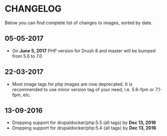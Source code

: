 # CHANGELOG

Below you can find complete list of changes to images, sorted by date.

## 05-05-2017
- On **June 5, 2017** PHP version for Drush 8 and master will be bumped from 5.6 to 7.0

## 22-03-2017
- Most image tags for php images are now deprecated. It is recommended to use minor version tag of your need, i.e. 5.6-fpm or 7.1-fpm, etc.

## 13-09-2016

- Dropping support for drupaldocker/php:5.5 (all tags) by **Dec 13, 2016**
- Dropping support for drupaldocker/php:5.4 (all tags) by **Dec 13, 2016**
